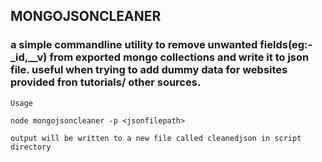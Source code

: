 ## MONGOJSONCLEANER

### a simple commandline utility to remove unwanted fields(eg:- \_id,\_\_v) from exported mongo collections and write it to json file. useful when trying to add dummy data for websites provided fron tutorials/ other sources.

```
Usage

node mongojsoncleaner -p <jsonfilepath>

output will be written to a new file called cleanedjson in script directory

```
